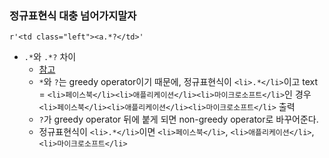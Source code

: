 ### 정규표현식 대충 넘어가지말자

`r'<td class="left"><a.*?</td>'`
- `.*`와 `.*?` 차이 
	+ [참고](https://unlimitedpower.tistory.com/entry/%EC%A0%95%EA%B7%9C%ED%91%9C%ED%98%84%EC%8B%9D-%EA%B3%BC-%EC%9D%98-%EC%B0%A8%EC%9D%B4%EC%A0%90)
	+ `*`와 `?`는 greedy operator이기 때문에, 정규표현식이 `<li>.*</li>`이고 text = `<li>페이스북</li><li>애플리케이션</li><li>마이크로소프트</li>`인 경우 `<li>페이스북</li><li>애플리케이션</li><li>마이크로소프트</li>` 출력
	+ `?`가 greedy operator 뒤에 붙게 되면 non-greedy operator로 바꾸어준다.
	+ 정규표현식이 `<li>.*</li>`이면 `<li>페이스북</li>`, `<li>애플리케이션</li>`, `<li>마이크로소프트</li>`
